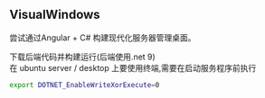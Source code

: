 ﻿## VisualWindows
尝试通过Angular + C# 构建现代化服务器管理桌面。

下载后端代码并构建运行(后端使用.net 9)  
在 ubuntu server / desktop 上要使用终端,需要在启动服务程序前执行
```bash
export DOTNET_EnableWriteXorExecute=0
```